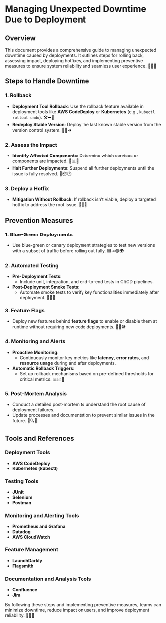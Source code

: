 # Managing Unexpected Downtime Due to Deployment

## Overview
This document provides a comprehensive guide to managing unexpected downtime caused by deployments. It outlines steps for rolling back, assessing impact, deploying hotfixes, and implementing preventive measures to ensure system reliability and seamless user experience. 🌟🔧✨

## Steps to Handle Downtime

### 1. Rollback
- **Deployment Tool Rollback**: Use the rollback feature available in deployment tools like **AWS CodeDeploy** or **Kubernetes** (e.g., `kubectl rollout undo`). 🛠️⬅️🔄
- **Redeploy Stable Version**: Deploy the last known stable version from the version control system. 📂✅⏪

### 2. Assess the Impact
- **Identify Affected Components**: Determine which services or components are impacted. 🧐📊📌
- **Halt Further Deployments**: Suspend all further deployments until the issue is fully resolved. 🚫📦🕒

### 3. Deploy a Hotfix
- **Mitigation Without Rollback**: If rollback isn’t viable, deploy a targeted hotfix to address the root issue. 🔨💡🚧

## Prevention Measures

### 1. Blue-Green Deployments
- Use blue-green or canary deployment strategies to test new versions with a subset of traffic before rolling out fully. 🟦➔🟢🌍

### 2. Automated Testing
- **Pre-Deployment Tests**:
  - Include unit, integration, and end-to-end tests in CI/CD pipelines.
- **Post-Deployment Smoke Tests**:
  - Automate smoke tests to verify key functionalities immediately after deployment. 🤖🧪✅

### 3. Feature Flags
- Deploy new features behind **feature flags** to enable or disable them at runtime without requiring new code deployments. 🚩🔄🛠️

### 4. Monitoring and Alerts
- **Proactive Monitoring**:
  - Continuously monitor key metrics like **latency**, **error rates**, and **resource usage** during and after deployments.
- **Automatic Rollback Triggers**:
  - Set up rollback mechanisms based on pre-defined thresholds for critical metrics. 📊📈🚨

### 5. Post-Mortem Analysis
- Conduct a detailed post-mortem to understand the root cause of deployment failures.
- Update processes and documentation to prevent similar issues in the future. 📑🔍🔧

## Tools and References

### Deployment Tools
- **AWS CodeDeploy**
- **Kubernetes (kubectl)**

### Testing Tools
- **JUnit**
- **Selenium**
- **Postman**

### Monitoring and Alerting Tools
- **Prometheus and Grafana**
- **Datadog**
- **AWS CloudWatch**

### Feature Management
- **LaunchDarkly**
- **Flagsmith**

### Documentation and Analysis Tools
- **Confluence**
- **Jira**

By following these steps and implementing preventive measures, teams can minimize downtime, reduce impact on users, and improve deployment reliability. 🚀📘✨


